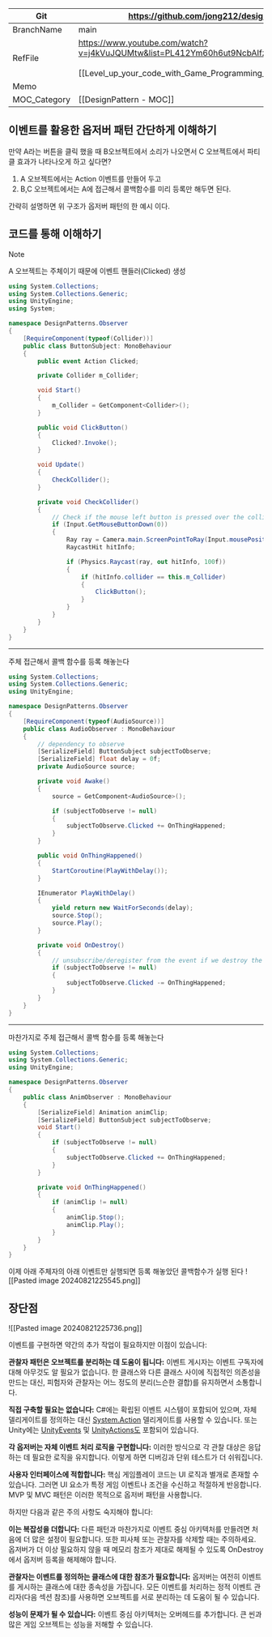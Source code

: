 
| Git          | https://github.com/jong212/designpatterndemo                                                                                                                        |
| ------------ | ------------------------------------------------------------------------------------------------------------------------------------------------------------------- |
| BranchName   | main                                                                                                                                                                |
| RefFile      | https://www.youtube.com/watch?v=j4kVuJQUMtw&list=PL412Ym60h6ut9NcbAIfzVgyy5F4O22oSq&index=6<br><br>[[Level_up_your_code_with_Game_Programming_Pattern-3-ko_kr.pdf]] |
| Memo         |                                                                                                                                                                     |
| MOC_Category | [[DesignPattern - MOC]]                                                                                                                                             |
## 이벤트를  활용한 옵저버 패턴 간단하게 이해하기

만약 
A라는 버튼을 클릭 했을 때 
B오브젝트에서 소리가 나오면서 
C 오브젝트에서 파티클 효과가 나타나오게 하고 싶다면?

1. A 오브젝트에서는 Action 이벤트를 만들어 두고 
2. B,C 오브젝트에서는 A에 접근해서 콜백함수를 미리 등록만 해두면 된다.

간략히 설명하면 위 구조가 옵저버 패턴의 한 예시 이다.

## 코드를 통해 이해하기

> [!NOTE]
> A 오브젝트는  주체이기 때문에 이벤트 핸들러(Clicked) 생성
> ``` csharp
> using System.Collections;
> using System.Collections.Generic;
> using UnityEngine;
> using System;
> 
> namespace DesignPatterns.Observer
> {
>     [RequireComponent(typeof(Collider))]
>     public class ButtonSubject: MonoBehaviour
>     {
>         public event Action Clicked;
> 
>         private Collider m_Collider;
> 
>         void Start()
>         {
>             m_Collider = GetComponent<Collider>();
>         }
> 
>         public void ClickButton()
>         {
>             Clicked?.Invoke();
>         }
> 
>         void Update()
>         {
>             CheckCollider();
>         }
> 
>         private void CheckCollider()
>         {
>             // Check if the mouse left button is pressed over the collider
>             if (Input.GetMouseButtonDown(0))
>             {
>                 Ray ray = Camera.main.ScreenPointToRay(Input.mousePosition);
>                 RaycastHit hitInfo;
> 
>                 if (Physics.Raycast(ray, out hitInfo, 100f))
>                 {
>                     if (hitInfo.collider == this.m_Collider)
>                     {
>                         ClickButton();
>                     }
>                 }
>             }
>         }
>     }
> }
> 
> ```
> ------
> 주체 접근해서 콜백 함수를 등록 해놓는다
> ``` csharp
> using System.Collections;
> using System.Collections.Generic;
> using UnityEngine;
> 
> namespace DesignPatterns.Observer
> {
>     [RequireComponent(typeof(AudioSource))]
>     public class AudioObserver : MonoBehaviour
>     {
>         // dependency to observe
>         [SerializeField] ButtonSubject subjectToObserve;
>         [SerializeField] float delay = 0f;
>         private AudioSource source;
> 
>         private void Awake()
>         {
>             source = GetComponent<AudioSource>();
> 
>             if (subjectToObserve != null)
>             {
>                 subjectToObserve.Clicked += OnThingHappened;
>             }
>         }
> 
>         public void OnThingHappened()
>         {
>             StartCoroutine(PlayWithDelay());
>         }
> 
>         IEnumerator PlayWithDelay()
>         {
>             yield return new WaitForSeconds(delay);
>             source.Stop();
>             source.Play();
>         }
> 
>         private void OnDestroy()
>         {
>             // unsubscribe/deregister from the event if we destroy the object
>             if (subjectToObserve != null)
>             {
>                 subjectToObserve.Clicked -= OnThingHappened;
>             }
>         }
>     }
> }
> ```
> 
> --------
> 마찬가지로 주체 접근해서 콜백 함수를 등록 해놓는다
> ``` csharp
> using System.Collections;
> using System.Collections.Generic;
> using UnityEngine;
> 
> namespace DesignPatterns.Observer
> {
>     public class AnimObserver : MonoBehaviour
>     {
>         [SerializeField] Animation animClip;
>         [SerializeField] ButtonSubject subjectToObserve;
>         void Start()
>         {
>             if (subjectToObserve != null)
>             {
>                 subjectToObserve.Clicked += OnThingHappened;
>             }
>         }
> 
>         private void OnThingHappened()
>         {
>             if (animClip != null)
>             {
>                 animClip.Stop();
>                 animClip.Play();
>             }
>         }
>     }
> }
> 
> ```


이제 아래 주체자의 아래 이벤트만 실행되면 등록 해놓았던 콜백함수가 실행 된다
![[Pasted image 20240821225545.png]]



## 장단점
![[Pasted image 20240821225736.png]]

이벤트를 구현하면 약간의 추가 작업이 필요하지만 이점이 있습니다:

**관찰자 패턴은 오브젝트를 분리하는 데 도움이 됩니다:** 이벤트 게시자는 이벤트 구독자에 대해 아무것도 알 필요가 없습니다. 한 클래스와 다른 클래스 사이에 직접적인 의존성을 만드는 대신, 피험자와 관찰자는 어느 정도의 분리(느슨한 결합)를 유지하면서 소통합니다.

**직접 구축할 필요는 없습니다:** C#에는 확립된 이벤트 시스템이 포함되어 있으며, 자체 델리게이트를 정의하는 대신 [System.Action](https://web.archive.org/web/20240302045045/https://docs.microsoft.com/en-us/dotnet/api/system.action?view=net-6.0) 델리게이트를 사용할 수 있습니다. 또는 Unity에는 [UnityEvents](https://web.archive.org/web/20240302045045/https://docs.unity3d.com/ScriptReference/Events.UnityEvent.html) 및 [UnityActions도](https://web.archive.org/web/20240302045045/https://docs.unity3d.com/ScriptReference/Events.UnityAction.html) 포함되어 있습니다.  

**각 옵저버는 자체 이벤트 처리 로직을 구현합니다:** 이러한 방식으로 각 관찰 대상은 응답하는 데 필요한 로직을 유지합니다. 이렇게 하면 디버깅과 단위 테스트가 더 쉬워집니다.  

**사용자 인터페이스에 적합합니다:** 핵심 게임플레이 코드는 UI 로직과 별개로 존재할 수 있습니다. 그러면 UI 요소가 특정 게임 이벤트나 조건을 수신하고 적절하게 반응합니다. MVP 및 MVC 패턴은 이러한 목적으로 옵저버 패턴을 사용합니다.

하지만 다음과 같은 주의 사항도 숙지해야 합니다:

**이는 복잡성을 더합니다:** 다른 패턴과 마찬가지로 이벤트 중심 아키텍처를 만들려면 처음에 더 많은 설정이 필요합니다. 또한 피사체 또는 관찰자를 삭제할 때는 주의하세요. 옵저버가 더 이상 필요하지 않을 때 메모리 참조가 제대로 해제될 수 있도록 OnDestroy에서 옵저버 등록을 해제해야 합니다.  

**관찰자는 이벤트를 정의하는 클래스에 대한 참조가 필요합니다:** 옵저버는 여전히 이벤트를 게시하는 클래스에 대한 종속성을 가집니다. 모든 이벤트를 처리하는 정적 이벤트 관리자(다음 섹션 참조)를 사용하면 오브젝트를 서로 분리하는 데 도움이 될 수 있습니다.  

**성능이 문제가 될 수 있습니다:** 이벤트 중심 아키텍처는 오버헤드를 추가합니다. 큰 씬과 많은 게임 오브젝트는 성능을 저해할 수 있습니다.

